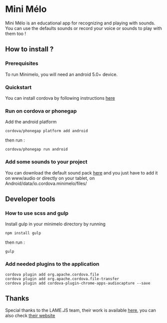 # Mini Mélo

Mini Mélo is an educational app for recognizing and playing with sounds. 
You can use the defaults sounds or record your voice or sounds to play with them too !

## How to install ?

### Prerequisites

To run Minimelo, you will need an android 5.0+ device.

### Quickstart

You can install cordova by following instructions [here](https://cordova.apache.org/#getstarted)

### Run on cordova or phonegap

Add the android platform

	cordova/phonegap platform add android

then run : 

	cordova/phonegap run android

### Add some sounds to your project

You can download the default sound pack [here]() and you just have to add it on www/audio or directly on your tablet, on Android/data/io.cordova.minimelo/files/


## Developer tools 

### How to use scss and gulp

Install gulp in your minimelo directory by running

	npm install gulp
	
then run :

	gulp

### Add needed plugins to the application

	cordova plugin add org.apache.cordova.file
	cordova plugin add org.apache.cordova.file-transfer
	cordova plugin add cordova-plugin-chrome-apps-audiocapture --save


## Thanks 

Special thanks to the LAME.JS team, their work is available [here](https://github.com/zhuker/lamejs), you can also check [their website](www.mp3dev.org) 

